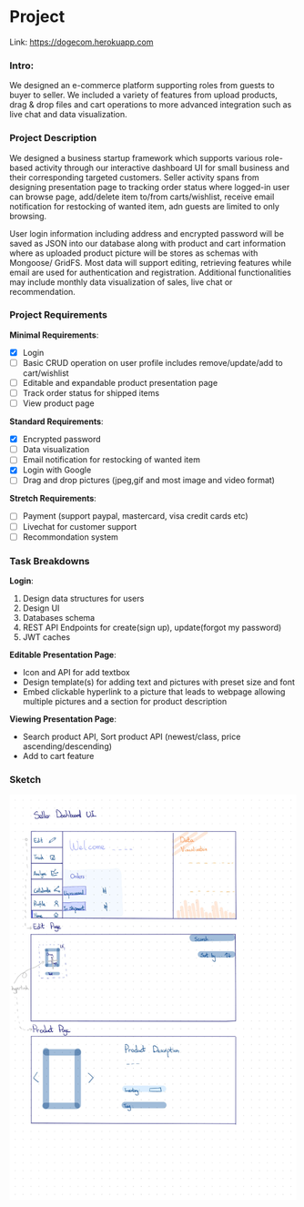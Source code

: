 # Project
Link: https://dogecom.herokuapp.com

### Intro: 
We designed an e-commerce platform supporting roles from guests to buyer to seller. We included a variety of features from upload products, drag & drop files and cart operations to more advanced integration such as live chat and data visualization.

### Project Description
We designed a business startup framework which supports various role-based activity through our interactive dashboard UI for small business and their corresponding targeted customers. Seller activity spans from designing presentation page to tracking order status where logged-in user can browse page, add/delete item to/from carts/wishlist, receive email notification for restocking of wanted item, adn guests are limited to only browsing.

User login information including address and encrypted password will be saved as JSON into our database along with product and cart information where as uploaded product picture will be stores as schemas with Mongoose/ GridFS. Most data will support editing, retrieving features while email are used for authentication and registration. Additional functionalities may include monthly data visualization of sales, live chat or recommendation. 

### Project Requirements
**Minimal Requirements**:
- [x] Login
- [ ] Basic CRUD operation on user profile includes remove/update/add to cart/wishlist 
- [ ] Editable and expandable product presentation page 
- [ ] Track order status for shipped items
- [ ] View product page 

**Standard Requirements**:
- [x] Encrypted password 
- [ ] Data visualization
- [ ] Email notification for restocking of wanted item
- [x] Login with Google
- [ ] Drag and drop pictures (jpeg,gif and most image and video format)

**Stretch Requirements**:
- [ ] Payment (support paypal, mastercard, visa credit cards etc) 
- [ ] Livechat for customer support 
- [ ] Recommondation system 

### Task Breakdowns 
**Login**: 
1. Design data structures for users 
2. Design UI 
3. Databases schema 
4. REST API Endpoints for create(sign up), update(forgot my password) 
5. JWT caches

**Editable Presentation Page**:
- Icon and API for add textbox
- Design template(s) for adding text and pictures with preset size and font 
- Embed clickable hyperlink to a picture that leads to webpage allowing multiple pictures and a section for product description


**Viewing Presentation Page**: 
- Search product API, Sort product API (newest/class, price ascending/descending)
- Add to cart feature 

### Sketch 
![Rough_Sketch_Prototype.jpg](./doc/Rough_Sketch_Prototype.jpg)

